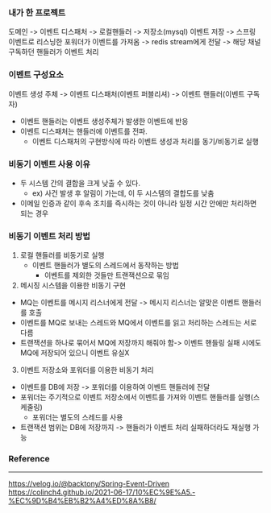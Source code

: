 ### 내가 한 프로젝트
도메인 -> 이벤트 디스패처 -> 로컬핸들러 -> 저장소(mysql) 이벤트 저장
-> 스프링 이벤트로 리스닝한 포워더가 이벤트를 가져옴 -> redis stream에게 전달 -> 해당 채널 구독하던 핸들러가 이벤트 처리

### 이벤트 구성요소
이벤트 생성 주체 -> 이벤트 디스패처(이벤트 퍼블리셔) -> 이벤트 핸들러(이벤트 구독자)
- 이벤트 핸들러는 이벤트 생성주체가 발생한 이벤트에 반응
- 이벤트 디스패처는 핸들러에 이벤트를 전파.
  - 이벤트 디스패처의 구현방식에 따라 이벤트 생성과 처리를 동기/비동기로 실행

### 비동기 이벤트 사용 이유
- 두 시스템 간의 결합을 크게 낮출 수 있다.
  - ex) 사건 발생 후 알림이 가는데, 이 두 시스템의 결합도를 낮춤
- 이메일 인증과 같이 후속 조치를 즉시하는 것이 아니라 일정 시간 안에만 처리하면 되는 경우

### 비동기 이벤트 처리 방법
1. 로컬 핸들러를 비동기로 실행
    - 이벤트 핸들러가 별도의 스레드에서 동작하는 방법
      - 이벤트를 제외한 것들만 트랜잭션으로 묶임
2. 메시징 시스템을 이용한 비동기 구현
- MQ는 이벤트를 메시지 리스너에게 전달 -> 메시지 리스너는 알맞은 이벤트 핸들러를 호출
- 이벤트를 MQ로 보내는 스레드와 MQ에서 이벤트를 읽고 처리하는 스레드는 서로 다름
- 트랜잭션을 하나로 묶어서 MQ에 저장까지 해줘야 함-> 이벤트 핸들링 실패 시에도 MQ에 저장되어 있으니 이벤트 유실X

3. 이벤트 저장소와 포워더를 이용한 비동기 처리
- 이벤트를 DB에 저장 -> 포워더를 이용하여 이벤트 핸들러에 전달
- 포워더는 주기적으로 이벤트 저장소에서 이벤트를 가져와 이벤트 핸들러를 실행(스케줄링)
  - 포워더는 별도의 스레드를 사용
- 트랜잭션 범위는 DB에 저장까지 -> 핸들러가 이벤트 처리 실패하더라도 재실행 가능


### Reference
---
https://velog.io/@backtony/Spring-Event-Driven
https://colinch4.github.io/2021-06-17/10%EC%9E%A5.-%EC%9D%B4%EB%B2%A4%ED%8A%B8/